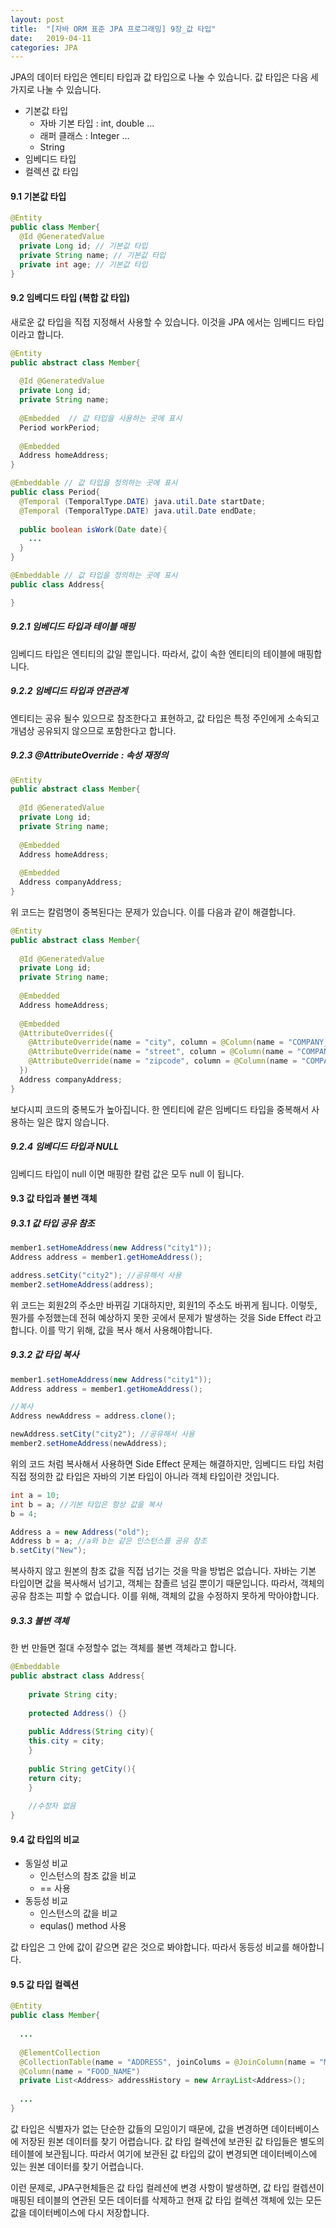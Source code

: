 ```yaml
---
layout: post
title:  "[자바 ORM 표준 JPA 프로그래밍] 9장_값 타입"
date:   2019-04-11
categories: JPA
---
```


JPA의 데이터 타입은 엔티티 타입과 값 타입으로 나눌 수 있습니다. 값 타입은 다음 세 가지로 나눌 수 있습니다.

- 기본값 타입
  - 자바 기본 타입 : int, double ...
  - 래퍼 클래스 : Integer ...
  - String
- 임베디드 타입
- 컬렉션 값 타입

#### 9.1 기본값 타입

```java
@Entity
public class Member{
  @Id @GeneratedValue
  private Long id; // 기본값 타입
  private String name; // 기본값 타입
  private int age; // 기본값 타입
}
```

#### 9.2 임베디드 타입 (복합 값 타입)

새로운 값 타입을 직접 지정해서 사용할 수 있습니다. 이것을 JPA 에서는 임베디드 타입이라고 합니다.

```java
@Entity
public abstract class Member{ 
  
  @Id @GeneratedValue
  private Long id;
  private String name;
  
  @Embedded  // 값 타입을 사용하는 곳에 표시
  Period workPeriod;
  
  @Embedded 
  Address homeAddress;
}

@Embeddable // 값 타입을 정의하는 곳에 표시
public class Period{
  @Temporal (TemporalType.DATE) java.util.Date startDate;
  @Temporal (TemporalType.DATE) java.util.Date endDate;
  
  public boolean isWork(Date date){
    ...
  }
}

@Embeddable // 값 타입을 정의하는 곳에 표시
public class Address{

}
```

##### 9.2.1 임베디드 타입과 테이블 매핑

임베디드 타입은 엔티티의 값일 뿐입니다. 따라서, 값이 속한 엔티티의 테이블에 매핑합니다.

##### 9.2.2 임베디드 타입과 연관관계

엔티티는 공유 될수 있으므로 참조한다고 표현하고, 값 타입은 특정 주인에게 소속되고 개념상 공유되지 않으므로 포함한다고 합니다.

##### 9.2.3 @AttributeOverride : 속성 재정의

```java
@Entity
public abstract class Member{ 
  
  @Id @GeneratedValue
  private Long id;
  private String name;
  
  @Embedded 
  Address homeAddress;
  
  @Embedded 
  Address companyAddress;
}
```

위 코드는 칼럼명이 중복된다는 문제가 있습니다. 이를 다음과 같이 해결합니다.

```java
@Entity
public abstract class Member{ 
  
  @Id @GeneratedValue
  private Long id;
  private String name;
  
  @Embedded 
  Address homeAddress;
  
  @Embedded
  @AttributeOverrides({
    @AttributeOverride(name = "city", column = @Column(name = "COMPANY_CITY")),
    @AttributeOverride(name = "street", column = @Column(name = "COMPANY_STREET")),
    @AttributeOverride(name = "zipcode", column = @Column(name = "COMPANY_ZIPCODE")),
  })
  Address companyAddress;
}
```

보다시피 코드의 중복도가 높아집니다. 한 엔티티에 같은 임베디드 타입을 중복해서 사용하는 일은 많지 않습니다.

##### 9.2.4 임베디드 타입과 NULL

임베디드 타입이 null 이면 매핑한 칼럼 값은 모두 null 이 됩니다.

#### 9.3 값 타입과 불변 객체

##### 9.3.1 값 타입 공유 참조

```java
member1.setHomeAddress(new Address("city1"));
Address address = member1.getHomeAddress();

address.setCity("city2"); //공유해서 사용
member2.setHomeAddress(address);
```

위 코드는 회원2의 주소만 바뀌길 기대하지만, 회원1의 주소도 바뀌게 됩니다. 이렇듯, 뭔가를 수정했는데 전혀 예상하지 못한 곳에서 문제가 발생하는 것을 Side Effect 라고 합니다. 이를 막기 위해, 값을 복사 해서 사용해야합니다.

##### 9.3.2 값 타입 복사

```java
member1.setHomeAddress(new Address("city1"));
Address address = member1.getHomeAddress();

//복사
Address newAddress = address.clone();

newAddress.setCity("city2"); //공유해서 사용
member2.setHomeAddress(newAddress);
```

위의 코드 처럼 복사해서 사용하면 Side Effect 문제는 해결하지만, 임베디드 타입 처럼 직접 정의한 값 타입은 자바의 기본 타입이 아니라 객체 타입이란 것입니다.

```java
int a = 10;
int b = a; //기본 타입은 항상 값을 복사
b = 4;
```

```java
Address a = new Address("old");
Address b = a; //a와 b는 같은 인스턴스를 공유 참조
b.setCity("New");
```

복사하지 않고 원본의 참조 값을 직접 넘기는 것을 막을 방법은 없습니다. 자바는 기본 타입이면 값을 복사해서 넘기고, 객체는 참졸르 넘길 뿐이기 때문입니다. 따라서, 객체의 공유 참조는 피할 수 없습니다. 이를 위해, 객체의 값을 수정하지 못하게 막아야합니다.

##### 9.3.3 불변 객체

한 번 만들면 절대 수정할수 없는 객체를 불변 객체라고 합니다.

```java
@Embeddable
public abstract class Address{ 
  
	private String city;
	
	protected Address() {}
	
	public Address(String city){
    this.city = city;
	}
	
	public String getCity(){
    return city;
	}
	
	//수정자 없음
}
```

#### 9.4 값 타입의 비교

- 동일성 비교
  - 인스턴스의 참조 값을 비교
  - == 사용
- 동등성 비교
  - 인스턴스의 값을 비교
  - equlas() method 사용

값 타입은 그 안에 값이 같으면 같은 것으로 봐야합니다. 따라서 동등성 비교를 해아합니다. 

#### 9.5 값 타입 컬렉션

```java
@Entity
public class Member{
  
  ...
  
  @ElementCollection
  @CollectionTable(name = "ADDRESS", joinColums = @JoinColumn(name = "MEMBER_ID"))
  @Column(name = "FOOD_NAME")
  private List<Address> addressHistory = new ArrayList<Address>();
  
  ...
}
```

값 타입은 식별자가 없는 단순한 값들의 모임이기 때문에, 값을 변경하면 데이터베이스에 저장된 원본 데이터를 찾기 어렵습니다. 값 타입 컬렉션에 보관된 값 타입들은 별도의 테이블에 보관됩니다. 따라서 여기에 보관된 값 타입의 값이 변경되면 데이터베이스에 있는 원본 데이터를 찾기 어렵습니다. 

이런 문제로, JPA구현체들은 값 타입 컬레션에 변경 사항이 발생하면, 값 타입 컬렙션이 매핑된 테이블의 연관된 모든 데이터를 삭제하고 현재 값 타입 컬렉션 객체에 있는 모든 값을 데이터베이스에 다시 저장합니다. 
